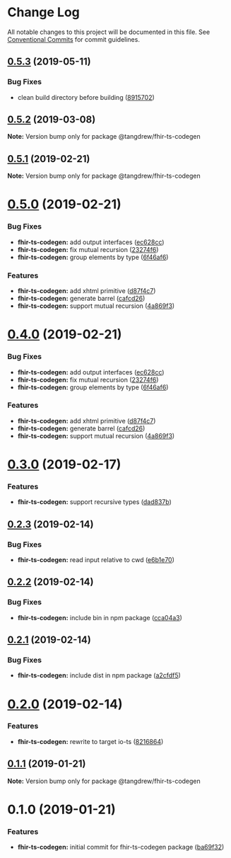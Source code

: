 # Change Log

All notable changes to this project will be documented in this file.
See [Conventional Commits](https://conventionalcommits.org) for commit guidelines.

## [0.5.3](https://github.com/tangdrew/fhir-ts/compare/@tangdrew/fhir-ts-codegen@0.5.2...@tangdrew/fhir-ts-codegen@0.5.3) (2019-05-11)


### Bug Fixes

* clean build directory before building ([8915702](https://github.com/tangdrew/fhir-ts/commit/8915702))





## [0.5.2](https://github.com/tangdrew/fhir-ts/compare/@tangdrew/fhir-ts-codegen@0.5.1...@tangdrew/fhir-ts-codegen@0.5.2) (2019-03-08)

**Note:** Version bump only for package @tangdrew/fhir-ts-codegen





## [0.5.1](https://github.com/tangdrew/fhir-ts/compare/@tangdrew/fhir-ts-codegen@0.5.0...@tangdrew/fhir-ts-codegen@0.5.1) (2019-02-21)

**Note:** Version bump only for package @tangdrew/fhir-ts-codegen





# [0.5.0](https://github.com/tangdrew/fhir-ts/compare/@tangdrew/fhir-ts-codegen@0.3.0...@tangdrew/fhir-ts-codegen@0.5.0) (2019-02-21)


### Bug Fixes

* **fhir-ts-codegen:** add output interfaces ([ec628cc](https://github.com/tangdrew/fhir-ts/commit/ec628cc))
* **fhir-ts-codegen:** fix mutual recursion ([23274f6](https://github.com/tangdrew/fhir-ts/commit/23274f6))
* **fhir-ts-codegen:** group elements by type ([6f46af6](https://github.com/tangdrew/fhir-ts/commit/6f46af6))


### Features

* **fhir-ts-codegen:** add xhtml primitive ([d87f4c7](https://github.com/tangdrew/fhir-ts/commit/d87f4c7))
* **fhir-ts-codegen:** generate barrel ([cafcd26](https://github.com/tangdrew/fhir-ts/commit/cafcd26))
* **fhir-ts-codegen:** support mutual recursion ([4a869f3](https://github.com/tangdrew/fhir-ts/commit/4a869f3))





# [0.4.0](https://github.com/tangdrew/fhir-ts/compare/@tangdrew/fhir-ts-codegen@0.3.0...@tangdrew/fhir-ts-codegen@0.4.0) (2019-02-21)


### Bug Fixes

* **fhir-ts-codegen:** add output interfaces ([ec628cc](https://github.com/tangdrew/fhir-ts/commit/ec628cc))
* **fhir-ts-codegen:** fix mutual recursion ([23274f6](https://github.com/tangdrew/fhir-ts/commit/23274f6))
* **fhir-ts-codegen:** group elements by type ([6f46af6](https://github.com/tangdrew/fhir-ts/commit/6f46af6))


### Features

* **fhir-ts-codegen:** add xhtml primitive ([d87f4c7](https://github.com/tangdrew/fhir-ts/commit/d87f4c7))
* **fhir-ts-codegen:** generate barrel ([cafcd26](https://github.com/tangdrew/fhir-ts/commit/cafcd26))
* **fhir-ts-codegen:** support mutual recursion ([4a869f3](https://github.com/tangdrew/fhir-ts/commit/4a869f3))





# [0.3.0](https://github.com/tangdrew/fhir-ts/compare/@tangdrew/fhir-ts-codegen@0.2.3...@tangdrew/fhir-ts-codegen@0.3.0) (2019-02-17)


### Features

* **fhir-ts-codegen:** support recursive types ([dad837b](https://github.com/tangdrew/fhir-ts/commit/dad837b))





## [0.2.3](https://github.com/tangdrew/fhir-ts/compare/@tangdrew/fhir-ts-codegen@0.2.2...@tangdrew/fhir-ts-codegen@0.2.3) (2019-02-14)


### Bug Fixes

* **fhir-ts-codegen:** read input relative to cwd ([e6b1e70](https://github.com/tangdrew/fhir-ts/commit/e6b1e70))





## [0.2.2](https://github.com/tangdrew/fhir-ts/compare/@tangdrew/fhir-ts-codegen@0.2.1...@tangdrew/fhir-ts-codegen@0.2.2) (2019-02-14)


### Bug Fixes

* **fhir-ts-codegen:** include bin in npm package ([cca04a3](https://github.com/tangdrew/fhir-ts/commit/cca04a3))





## [0.2.1](https://github.com/tangdrew/fhir-ts/compare/@tangdrew/fhir-ts-codegen@0.2.0...@tangdrew/fhir-ts-codegen@0.2.1) (2019-02-14)


### Bug Fixes

* **fhir-ts-codegen:** include dist in npm package ([a2cfdf5](https://github.com/tangdrew/fhir-ts/commit/a2cfdf5))





# [0.2.0](https://github.com/tangdrew/fhir-ts/compare/@tangdrew/fhir-ts-codegen@0.1.1...@tangdrew/fhir-ts-codegen@0.2.0) (2019-02-14)


### Features

* **fhir-ts-codegen:** rewrite to target io-ts ([8216864](https://github.com/tangdrew/fhir-ts/commit/8216864))





## [0.1.1](https://github.com/tangdrew/fhir-ts/compare/@tangdrew/fhir-ts-codegen@0.1.0...@tangdrew/fhir-ts-codegen@0.1.1) (2019-01-21)

**Note:** Version bump only for package @tangdrew/fhir-ts-codegen





# 0.1.0 (2019-01-21)


### Features

* **fhir-ts-codegen:** initial commit for fhir-ts-codegen package ([ba69f32](https://github.com/tangdrew/fhir-ts/commit/ba69f32))
